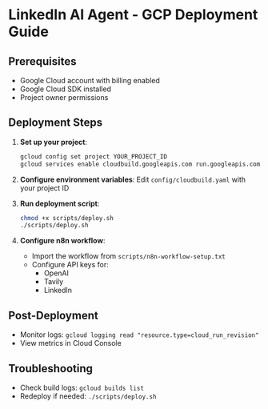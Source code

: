 # LinkedIn AI Agent - GCP Deployment Guide

## Prerequisites
- Google Cloud account with billing enabled
- Google Cloud SDK installed
- Project owner permissions

## Deployment Steps

1. **Set up your project**:
   ```bash
   gcloud config set project YOUR_PROJECT_ID
   gcloud services enable cloudbuild.googleapis.com run.googleapis.com
   ```

2. **Configure environment variables**:
   Edit `config/cloudbuild.yaml` with your project ID

3. **Run deployment script**:
   ```bash
   chmod +x scripts/deploy.sh
   ./scripts/deploy.sh
   ```

4. **Configure n8n workflow**:
   - Import the workflow from `scripts/n8n-workflow-setup.txt`
   - Configure API keys for:
     - OpenAI
     - Tavily
     - LinkedIn

## Post-Deployment
- Monitor logs: `gcloud logging read "resource.type=cloud_run_revision"`
- View metrics in Cloud Console

## Troubleshooting
- Check build logs: `gcloud builds list`
- Redeploy if needed: `./scripts/deploy.sh`